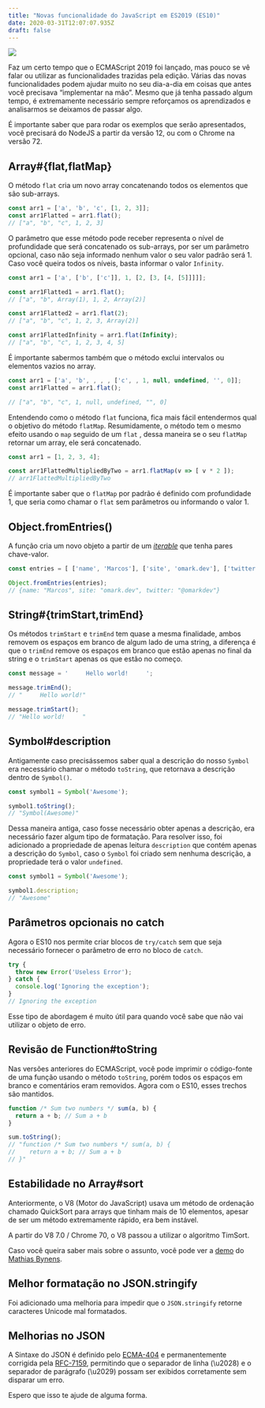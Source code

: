 ```yaml
---
title: "Novas funcionalidade do JavaScript em ES2019 (ES10)"
date: 2020-03-31T12:07:07.935Z
draft: false
---
```


![](/uploads/2020/03/31/reading-journal-in-fire.jpeg)

Faz um certo tempo que o ECMAScript 2019 foi lançado, mas pouco se vê falar ou
utilizar as funcionalidades trazidas pela edição. Várias das novas
funcionalidades podem ajudar muito no seu dia-a-dia em coisas que antes você
precisava “implementar na mão”. Mesmo que já tenha passado algum tempo, é
extremamente necessário sempre reforçamos os aprendizados e analisarmos se
deixamos de passar algo.

É importante saber que para rodar os exemplos que serão apresentados, você
precisará do NodeJS a partir da versão 12, ou com o Chrome na versão 72.

## Array#{flat,flatMap}

O método `flat` cria um novo array concatenando todos os elementos que são
sub-arrays.

```javascript
const arr1 = ['a', 'b', 'c', [1, 2, 3]];
const arr1Flatted = arr1.flat();
// ["a", "b", "c", 1, 2, 3]
```

O parâmetro que esse método pode receber representa o nível de profundidade que
será concatenado os sub-arrays, por ser um parâmetro opcional, caso não seja
informado nenhum valor o seu valor padrão será 1. Caso você queira todos os
níveis, basta informar o valor `Infinity`.

```javascript
const arr1 = ['a', ['b', ['c']], 1, [2, [3, [4, [5]]]]];

const arr1Flatted1 = arr1.flat();
// ["a", "b", Array(1), 1, 2, Array(2)]

const arr1Flatted2 = arr1.flat(2);
// ["a", "b", "c", 1, 2, 3, Array(2)]

const arr1FlattedInfinity = arr1.flat(Infinity);
// ["a", "b", "c", 1, 2, 3, 4, 5]
```

É importante sabermos também que o método exclui intervalos ou elementos vazios
no array.

```javascript
const arr1 = ['a', 'b', , , , ['c', , 1, null, undefined, '', 0]];
const arr1Flatted = arr1.flat();

// ["a", "b", "c", 1, null, undefined, "", 0]
```

Entendendo como o método `flat` funciona, fica mais fácil entendermos qual o
objetivo do método `flatMap`. Resumidamente, o método tem o mesmo efeito usando
o `map` seguido de um `flat` , dessa maneira se o seu `flatMap` retornar um
array, ele será concatenado.

```javascript
const arr1 = [1, 2, 3, 4];

const arr1FlattedMultipliedByTwo = arr1.flatMap(v => [ v * 2 ]);
// arr1FlattedMultipliedByTwo
```

É importante saber que o `flatMap` por padrão é definido com profundidade 1, que
seria como chamar o `flat` sem parâmetros ou informando o valor 1.

## Object.fromEntries()

A função cria um novo objeto a partir de um
*[iterable](https://alligator.io/js/iterables/)* que tenha pares chave-valor.

``` javascript
const entries = [ ['name', 'Marcos'], ['site', 'omark.dev'], ['twitter', '@omarkdev'] ];

Object.fromEntries(entries);
// {name: "Marcos", site: "omark.dev", twitter: "@omarkdev"}
```

## String#{trimStart,trimEnd}

Os métodos `trimStart` e `trimEnd` tem quase a mesma finalidade, ambos removem
os espaços em branco de algum lado de uma string, a diferença é que o `trimEnd`
remove os espaços em branco que estão apenas no final da string e o `trimStart`
apenas os que estão no começo.

```javascript
const message = '     Hello world!     ';

message.trimEnd();
// "     Hello world!"

message.trimStart();
// "Hello world!     "
```

## Symbol#description

Antigamente caso precisássemos saber qual a descrição do nosso `Symbol` era
necessário chamar o método `toString`, que retornava a descrição dentro de
`Symbol()`.

``` javascript
const symbol1 = Symbol('Awesome');

symbol1.toString();
// "Symbol(Awesome)"
```

Dessa maneira antiga, caso fosse necessário obter apenas a descrição, era
necessário fazer algum tipo de formatação. Para resolver isso, foi adicionado a
propriedade de apenas leitura `description` que contém apenas a descrição do
`Symbol`, caso o `Symbol` foi criado sem nenhuma descrição, a propriedade terá o
valor `undefined`.

```javascript
const symbol1 = Symbol('Awesome');

symbol1.description;
// "Awesome"
```

## Parâmetros opcionais no catch

Agora o ES10 nos permite criar blocos de `try/catch` sem que seja necessário
fornecer o parâmetro de erro no bloco de `catch`.

```javascript
try {
  throw new Error('Useless Error');
} catch {
  console.log('Ignoring the exception');
}
// Ignoring the exception
```

Esse tipo de abordagem é muito útil para quando você sabe que não vai utilizar o
objeto de erro.

## Revisão de Function#toString

Nas versões anteriores do ECMAScript, você pode imprimir o código-fonte de uma
função usando o método `toString`, porém todos os espaços em branco e
comentários eram removidos. Agora com o ES10, esses trechos são mantidos.

``` javascript
function /* Sum two numbers */ sum(a, b) {
  return a + b; // Sum a + b
}

sum.toString();
// "function /* Sum two numbers */ sum(a, b) {
//    return a + b; // Sum a + b
// }"
```

## Estabilidade no Array#sort

Anteriormente, o V8 (Motor do JavaScript) usava um método de ordenação chamado
QuickSort para arrays que tinham mais de 10 elementos, apesar de ser um método
extremamente rápido, era bem instável.

A partir do V8 7.0 / Chrome 70, o V8 passou a utilizar o algoritmo TimSort.

Caso você queira saber mais sobre o assunto, você pode ver a
[demo](https://mathiasbynens.be/demo/sort-stability) do [Mathias
Bynens](https://mathiasbynens.be/).

## Melhor formatação no JSON.stringify

Foi adicionado uma melhoria para impedir que o `JSON.stringify` retorne
caracteres Unicode mal formatados.

## Melhorias no JSON

A Sintaxe do JSON é definido pelo
[ECMA-404](http://www.ecma-international.org/publications/standards/Ecma-404.htm)
e permanentemente corrigida pela
[RFC-7159](https://tools.ietf.org/html/rfc7159), permitindo que o separador de
linha (\u2028) e o separador de parágrafo (\u2029) possam ser exibidos
corretamente sem disparar um erro.

Espero que isso te ajude de alguma forma.

